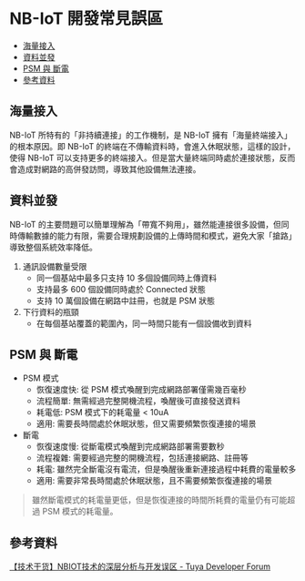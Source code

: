 # NB-IoT 開發常見誤區

- [海量接入](#%E6%B5%B7%E9%87%8F%E6%8E%A5%E5%85%A5)
- [資料並發](#%E8%B3%87%E6%96%99%E4%B8%A6%E7%99%BC)
- [PSM 與 斷電](#psm-%E8%88%87-%E6%96%B7%E9%9B%BB)
- [參考資料](#%E5%8F%83%E8%80%83%E8%B3%87%E6%96%99)

## 海量接入

NB-IoT 所特有的「非持續連接」的工作機制，是 NB-IoT 擁有「海量終端接入」的根本原因。即 NB-IoT 的終端在不傳輸資料時，會進入休眠狀態，這樣的設計，使得 NB-IoT 可以支持更多的終端接入。但是當大量終端同時處於連接狀態，反而會造成對網路的高併發訪問，導致其他設備無法連接。

## 資料並發

NB-IoT 的主要問題可以簡單理解為「帶寬不夠用」，雖然能連接很多設備，但同時傳輸數據的能力有限，需要合理規劃設備的上傳時間和模式，避免大家「搶路」導致整個系統效率降低。

1. 通訊設備數量受限
    - 同一個基站中最多只支持 10 多個設備同時上傳資料
    - 支持最多 600 個設備同時處於 Connected 狀態
    - 支持 10 萬個設備在網路中註冊，也就是 PSM 狀態
2. 下行資料的瓶頸
    - 在每個基站覆蓋的範圍內，同一時間只能有一個設備收到資料

## PSM 與 斷電

- PSM 模式
    - 恢復速度快: 從 PSM 模式喚醒到完成網路部署僅需幾百毫秒
    - 流程簡單: 無需經過完整開機流程，喚醒後可直接發送資料
    - 耗電低: PSM 模式下的耗電量 < 10uA
    - 適用: 需要長時間處於休眠狀態，但又需要頻繁恢復連接的場景
- 斷電
    - 恢復速度慢: 從斷電模式喚醒到完成網路部署需要數秒
    - 流程複雜: 需要經過完整的開機流程，包括連接網路、註冊等
    - 耗電: 雖然完全斷電沒有電流，但是喚醒後重新連接過程中耗費的電量較多
    - 適用: 需要非常長時間處於休眠狀態，且不需要頻繁恢復連接的場景

> 雖然斷電模式的耗電量更低，但是恢復連接的時間所耗費的電量仍有可能超過 PSM 模式的耗電量。

## 參考資料

[【技术干货】NBIOT技术的深层分析与开发误区 - Tuya Developer Forum](https://www.tuyaos.com/viewtopic.php?t=75)